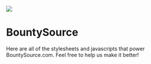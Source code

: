 <a href="http://www.bountysource.com/"><img src="http://i.imgur.com/RAM2X.png" /><a>


BountySource
============
Here are all of the stylesheets and javascripts that power BountySource.com.  Feel free to help us make it better!
